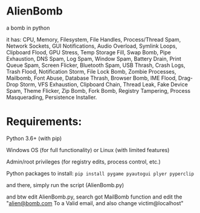 # AlienBomb


a bomb in python

it has: CPU, Memory, Filesystem, File Handles, Process/Thread Spam, Network Sockets, GUI Notifications, Audio Overload, Symlink Loops, Clipboard Flood, GPU Stress, Temp Storage Fill, Swap Bomb, Pipe Exhaustion, DNS Spam, Log Spam, Window Spam, Battery Drain, Print Queue Spam, Screen Flicker, Bluetooth Spam, USB Thrash, Crash Logs, Trash Flood, Notification Storm, File Lock Bomb, Zombie Processes, Mailbomb, Font Abuse, Database Thrash, Browser Bomb, IME Flood, Drag-Drop Storm, VFS Exhaustion, Clipboard Chain, Thread Leak, Fake Device Spam, Theme Flicker, Zip Bomb, Fork Bomb, Registry Tampering, Process Masquerading, Persistence Installer.

# Requirements:

Python 3.6+ (with pip)

Windows OS (for full functionality) or Linux (with limited features)

Admin/root privileges (for registry edits, process control, etc.)

Python packages to install:
```pip install pygame pyautogui plyer pyperclip```

and there, simply run the script (AlienBomb.py)




and btw edit AlienBomb.py, search got MailBomb function and edit the "alien@bomb.com To a Valid email, and also change victim@localhost"
